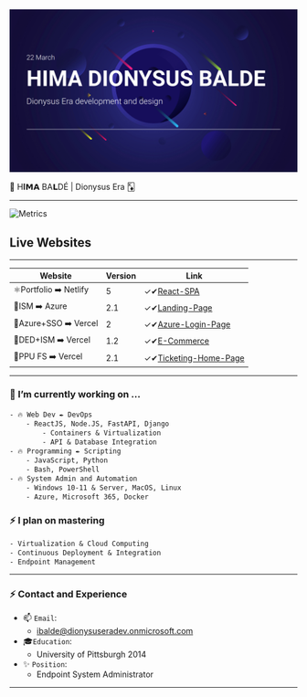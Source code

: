 <img src="/himacard.png" width=800>
	
<!--
<script src="https://platform.linkedin.com/badges/js/profile.js" async defer type="text/javascript"></script>

<div class="badge-base LI-profile-badge" data-locale="en_US" data-size="medium" data-theme="dark" data-type="HORIZONTAL" data-vanity="himabalde" data-version="v1"><a class="badge-base__link LI-simple-link" href="https://www.linkedin.com/in/himabalde?trk=profile-badge">Hima B.</a></div>
-->
 👑 H𝐈𝗠𝗔 BA𝗟DÉ | Dionysus Era 🃎 

___

![Metrics](https://metrics.lecoq.io/Bahim22?template=classic&base.hireable=true&languages=1&lines=1&habits=1&activity=1&code=1&pagespeed=1&base=header%2C%20activity%2C%20community%2C%20repositories%2C%20metadata&base.indepth=false&base.hireable=true&base.skip=false&languages=false&languages.ignored=Css&languages.limit=8&languages.threshold=0%25&languages.other=false&languages.colors=github&languages.sections=most-used&languages.indepth=false&languages.analysis.timeout=15&languages.analysis.timeout.repositories=7.5&languages.categories=markup%2C%20programming&languages.recent.categories=markup%2C%20programming&languages.recent.load=300&languages.recent.days=94&lines=false&lines.sections=base&lines.repositories.limit=4&lines.history.limit=21&habits=false&habits.from=100&habits.days=114&habits.facts=true&habits.charts=false&habits.charts.type=classic&habits.trim=false&habits.languages.limit=8&habits.languages.threshold=0%25&activity=false&activity.limit=5&activity.load=150&activity.days=140&activity.visibility=all&activity.timestamps=false&activity.filter=all&code=false&code.lines=12&code.load=200&code.days=93&code.visibility=all&pagespeed=true&pagespeed.url=https%3A%2F%2Fhimabalde.netlify.app%2F&pagespeed.detailed=false&pagespeed.screenshot=true&pagespeed.pwa=false&config.timezone=America%2FNew_York)


## Live Websites

___

| Website | Version | Link |
| --- | --- | ----- |
| ⚛️Portfolio ➡️ Netlify | 5 | ✓✔︎[React-SPA](https://himabalde.netlify.com) |
| 🔭ISM ➡️ Azure | 2.1  | ✓✔︎[Landing-Page](https://happy-ocean-0d2a3c60f.azurestaticapps.net) |
| 🏁Azure+SSO ➡️ Vercel | 2 | ✓✔︎[Azure-Login-Page](https://azauthded.vercel.app/login) |
| 🏁DED+ISM ➡️ Vercel | 1.2 | ✓✔︎[E-Commerce](https://ism-ded.vercel.app/) |
| 💫PPU FS ➡️ Vercel | 2.1 | ✓✔︎[Ticketing-Home-Page](https://ppu-hd-fs.vercel.app/) |
___

### 💬 I’m currently working on ...

	- 🔥 Web Dev ✒️ DevOps
	 	- ReactJS, Node.JS, FastAPI, Django
			- Containers & Virtualization
			- API & Database Integration
	- 🔥 Programming ✒️ Scripting
		- JavaScript, Python
		- Bash, PowerShell
	- 🔥 System Admin and Automation
		- Windows 10-11 & Server, MacOS, Linux
		- Azure, Microsoft 365, Docker

### ⚡️ I plan on mastering

	- Virtualization & Cloud Computing
	- Continuous Deployment & Integration
	- Endpoint Management

___

### ⚡️ Contact and Experience

- 📫 `Email`:
    - ibalde@dionysuseradev.onmicrosoft.com
- 🎓`Education`:
    - University of Pittsburgh 2014
- ✨ `Position`:
    - Endpoint System Administrator

<!--
### Take a look at my _Repos_ and _Sites_ 

✨ Currently, my main focus is working on skills related to my career, while also developing and refactoring personal projects.

___

<!-- <img src="/DedIsm.png" width=800>
### Current Projects

| Projects | Type| Version| Status |
| ---- | ----- | ------ | ---- |
| _DioPortfo_  | HTML, Vanilla JS  | Final v2  | done |
| _Inner Sity Market_ | HTML, Bootstrap, JS  | Prod v2     | [x] deployed |
| _DioBlog_ |  Next  Blog | Dev v2 | [ ] update |
| _Next-Tailwind_ | Next E Store | Prod v3 | [x] deployed |
| _nxt-boiler_ | Next Template | Final v 3| [ ] update  |
| `Rxt-portfo-3`| React Portfolio|  Prod v5 | [x] deployed  |
| `Rxt-ecrive`| React Business Page | Dev v 2 | [ ] dev  |
| `react-boiler`| React SPA Template | Final v4 | [x] update  |
| `Athena` | Node Server Temps  | Dev v3    | [x] update |
| `GulloDb` | MongoDB + React  | Dev v3    | [ ] update 📋 |
| `Waves-Prisma`| GraphQL + Next  | Dev v 2  | [ ] dev 📋 |
-->
<!-- ![Metrics](https://metrics.lecoq.io/bahim22?template=classic&base.hireable=true&repositories=20&repositories.batch=20&languages=1&isocalendar=1&activity=1&notable=1&lines=1&introduction=1&repositories=1&followup=1&base.indepth=false&base.hireable=true&repositories=20&repositories.batch=20&repositories.forks=false&repositories.affiliations=owner&isocalendar.duration=half-year&languages.ignored=css&languages.limit=8&languages.threshold=0%25&languages.other=true&languages.colors=github&languages.sections=most-used&languages.indepth=false&languages.analysis.timeout=15&languages.categories=markup%2C%20programming&languages.recent.categories=markup%2C%20programming&languages.recent.load=300&languages.recent.days=14&followup.sections=repositories&followup.indepth=false&activity.limit=5&activity.load=300&activity.days=14&activity.visibility=all&activity.timestamps=false&activity.filter=all&notable.from=organization&notable.repositories=false&notable.indepth=false&notable.types=commit&introduction.title=true&config.timezone=America%2FNew_York) -->
___

<!-- ![Ded](/DedLogo.png) -->
